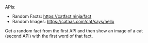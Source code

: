 APIs:
* Random Facts: https://catfact.ninja/fact
* Random Images: https://cataas.com/cat/says/hello

Get a random fact from the first API and then show an image of a cat (second API) with the first word of that fact.